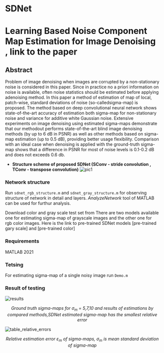 # SDNet

# Learning Based Noise Component Map Estimation for Image Denoising , link to the paper

 ##  Abstract 
 Problem  of  image  denoising  when  images  are corrupted  by  a  non-stationary  noise  is  considered  in  this  paper. Since  in  practice  no  a  priori  information  on  noise  is  available, often   noise   statistics   should   be   estimated   before   applying   adenoising   method.   In   this   paper   a   method   of   estimation   of map  of  local,  patch-wise,  standard  deviations  of  noise  (so-calledsigma-map) is proposed. The method based on deep convolutional neural network shows state-of-the-art accuracy of estimation both sigma-map  for  non-stationary  noise  and  variance  for  additive white  Gaussian  noise.  Extensive  experiments  on  image  denoising  using  estimated  sigma-maps  demonstrate  that  our  methodout performs  state-of-the-art  blind  image  denoising  methods  (by up to 6 dB in PSNR) as well as other methods based on sigma-map estimation (up to 0.5 dB), providing better usage flexibility. Comparison  with  an  ideal  case  when  denoising  is  applied  with the ground-truth sigma-map shows that a difference in PSNR for most  of  noise  levels  is  0.1-0.2  dB  and  does  not  exceeds  0.6  db.
 
 + **Structure scheme of proposed SDNet (SConv - stride convolution , TConv - transpose convolution)**
![pic1](https://user-images.githubusercontent.com/31028574/132021861-0cbd4ba0-31d4-46c9-9ede-79c67e496010.PNG)
        
  ### Network structure ###
  Run ``` sdnet_rgb_structure.m ```  and ``` sdnet_gray_structure.m ``` for observing structure of network in detail and layers. <i> AnalyzeNetwork </i> tool of MATLAB can be used for furthur analysis.
        
Download color and gray scale test set from 
There are two models available one for estimating sigma-map of grayscale images and the other one for rgb color images. Here is the link to pre-trained SDNet models [pre-trained gary scale] and [pre-trained color]

### Requirements ###
MATLAB 2021

### Tetsing ###
For estimating  sigma-map of a single noisy image run ``` Demo.m ``` 

### Result of testing ###

![results](https://user-images.githubusercontent.com/31028574/132587303-b2a153d9-ee20-4046-bd0e-39e816a83c61.PNG)
<p align="center">
<i> Ground truth sigma-maps for σ<sub>m</sub> = 5,7,10 and results of estimations by compared methods,SDNet estimated sigma-map has the smallest relative error </i>
</p>


![table_relative_errors](https://user-images.githubusercontent.com/31028574/132303443-5dedf116-d2bb-46b8-a8e2-4fbd3f126855.PNG)
<p align="center">
<i> Relative estimation error ε<sub>m</sub> of sigma-maps, σ<sub>m</sub> is mean standard deviation of sigma-map </i>
</p>

  
